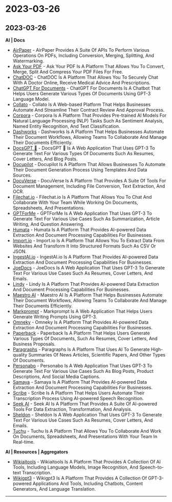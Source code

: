 # 2023-03-26

## 2023-03-26

**AI | Docs**

* [AirPaper](https://airpaper.ai/) - AirPaper Provides A Suite Of APIs To Perform Various Operations On PDFs, Including Conversion, Merging, Splitting, And Watermarking.
* [Ask Your PDF](https://askyourpdf.com/) - Ask Your PDF Is A Platform That Allows You To Convert, Merge, Split And Compress Your PDF Files For Free.
* [ChatDOC](https://chatdoc.com/) - ChatDOC Is A Platform That Allows You To Securely Chat With A Doctor Online, Receive Medical Advice And Prescriptions.
* [ChatGPT For Documents](https://ailyze-ailyze3-main-gnmduc.streamlit.app/) - ChatGPT For Documents Is A Chatbot That Helps Users Generate Various Types Of Documents Using GPT-3 Language Model.
* [Collato](https://collato.com/) - Collato Is A Web-based Platform That Helps Businesses Automate And Streamline Their Contract Review And Approval Process.
* [Corpora](https://www.askcorpora.com/) - Corpora Is A Platform That Provides Pre-trained AI Models For Natural Language Processing (NLP) Tasks Such As Sentiment Analysis, Named Entity Recognition, And Text Classification.
* [Dashworks](https://www.dashworks.ai/) - Dashworks Is A Platform That Helps Businesses Automate Their Document Workflows, Allowing Teams To Collaborate And Manage Their Documents Efficiently.
* [DocsGPT 🦖](https://docsgpt.arc53.com/) - DocsGPT 🦖 Is A Web Application That Uses GPT-3 To Generate Text For Various Types Of Documents Such As Resumes, Cover Letters, And Blog Posts.
* [Docupilot](https://docupilot.app/) - Docupilot Is A Platform That Allows Businesses To Automate Their Document Generation Process Using Templates And Data Sources.
* [DocuVerse](https://docuverse.io/) - DocuVerse Is A Platform That Provides A Suite Of Tools For Document Management, Including File Conversion, Text Extraction, And OCR.
* [Filechat.io](https://www.filechat.io/) - Filechat.io Is A Platform That Allows You To Chat And Collaborate With Your Team While Working On Documents, Spreadsheets, And Presentations.
* [GPTForMe](https://gptfor.me/) - GPTForMe Is A Web Application That Uses GPT-3 To Generate Text For Various Use Cases Such As Summarization, Article Writing, And Question Answering.
* [Humata](https://www.humata.ai/) - Humata Is A Platform That Provides AI-powered Data Extraction And Document Processing Capabilities For Businesses.
* [Import.io](https://www.import.io/) - Import.io Is A Platform That Allows You To Extract Data From Websites And Transform It Into Structured Formats Such As CSV Or JSON.
* [IngestAI.io](https://ingestai.io/) - IngestAI.io Is A Platform That Provides AI-powered Data Extraction And Document Processing Capabilities For Businesses.
* [JoeDocs](https://joedocs.com/) - JoeDocs Is A Web Application That Uses GPT-3 To Generate Text For Various Use Cases Such As Resumes, Cover Letters, And Emails.
* [Lindy](https://www.lindy.ai/) - Lindy Is A Platform That Provides AI-powered Data Extraction And Document Processing Capabilities For Businesses.
* [Maestro AI](https://www.getmaestro.ai/) - Maestro AI Is A Platform That Helps Businesses Automate Their Document Workflows, Allowing Teams To Collaborate And Manage Their Documents Efficiently.
* [Markprompt](https://markprompt.com/) - Markprompt Is A Web Application That Helps Users Generate Writing Prompts Using GPT-3.
* [Omneky](https://www.omneky.com/) - Omneky Is A Platform That Provides AI-powered Data Extraction And Document Processing Capabilities For Businesses.
* [Paperback](https://paperbackhq.com/) - Paperback Is A Platform That Helps Users Generate Various Types Of Documents, Such As Resumes, Cover Letters, And Business Proposals.
* [Paragraphs](https://paragraphs.pigro.ai/) - Paragraphs Is A Platform That Uses AI To Generate High-quality Summaries Of News Articles, Scientific Papers, And Other Types Of Documents.
* [Personabo](https://personabo.com/) - Personabo Is A Web Application That Uses GPT-3 To Generate Text For Various Use Cases Such As Blog Posts, Product Descriptions, And Social Media Captions.
* [Samaya](https://samaya.ai/) - Samaya Is A Platform That Provides AI-powered Data Extraction And Document Processing Capabilities For Businesses.
* [Scribe](https://scribe-app.com/) - Scribe Is A Platform That Helps Users Automate Their Transcription Process Using AI-powered Speech Recognition.
* [Seek AI](https://www.seek.ai/) - Seek AI Is A Platform That Provides A Suite Of AI-powered Tools For Data Extraction, Transformation, And Analysis.
* [Sheldon](https://www.heysheldon.com/) - Sheldon Is A Web Application That Uses GPT-3 To Generate Text For Various Use Cases Such As Resumes, Cover Letters, And Emails.
* [Tuchu](https://tuchu.app/) - Tuchu Is A Platform That Allows You To Collaborate And Work On Documents, Spreadsheets, And Presentations With Your Team In Real-time.

**AI | Resources | Aggregators**

* [Wikiaitools](https://www.wikiaitools.com/) - Wikiaitools Is A Platform That Provides A Collection Of AI Tools, Including Language Models, Image Recognition, And Speech-to-text Transcription.
* [Wikigpt3](https://www.wikigpt3.com/) - Wikigpt3 Is A Platform That Provides A Collection Of GPT-3-powered Applications And Tools, Including Chatbots, Content Generators, And Language Translation.

***
